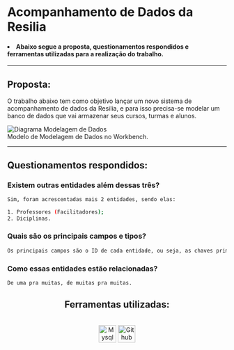 <h1> Acompanhamento de Dados da Resilia </h1>
<h4><li> Abaixo segue a proposta, questionamentos respondidos e ferramentas utilizadas para a realização do trabalho.</li></h4>
<hr>
 <h2> Proposta:</h2>
<p>
O trabalho abaixo tem como objetivo lançar um novo sistema de
acompanhamento de dados da Resilia, e para isso precisa-se modelar um
banco de dados que vai armazenar seus cursos, turmas e alunos.


![Diagrama Modelagem de Dados](https://user-images.githubusercontent.com/112362301/208192321-f2f84873-7de1-4e64-baab-b52a4a4f60f2.png)
<br>
 Modelo de Modelagem de Dados no Workbench.
 <br>
 <hr>
 <h2> Questionamentos respondidos:</h2>
 
 <h3> Existem outras entidades além dessas três? </h3>

```sh
Sim, foram acrescentadas mais 2 entidades, sendo elas:

1. Professores (Facilitadores);
2. Diciplinas.


```

<h3> Quais são os principais campos e tipos? </h3>

```sh
Os principais campos são o ID de cada entidade, ou seja, as chaves primárias. Esse campos, em sua totalidade, são INT, pois precisam ser incrementados, como por exemplo a quantidade.

```

<h3> Como essas entidades estão relacionadas? </h3>

```sh
De uma pra muitas, de muitas pra muitas.

```
<div align='center'>

## Ferramentas utilizadas:

</div>


 <div style="display: inline_block" align = "center"><br>

  <img align="center" alt="Mysql" height="40" width="40" src="https://e7.pngegg.com/pngimages/747/798/png-clipart-mysql-mysql.png" />
  <img align="center" alt="Github" height="40" width="40" src="https://icones.pro/wp-content/uploads/2021/06/symbole-github-violet.png" />
        
</div>
